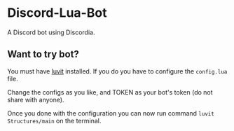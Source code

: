 # Discord-Lua-Bot
A Discord bot using Discordia.

## Want to try bot?
You must have [luvit](https://luvit.io) installed. If you do you have to configure the `config.lua` file.

Change the configs as you like, and TOKEN as your bot's token (do not share with anyone).

Once you done with the configuration you can now run command `luvit Structures/main` on the terminal.
